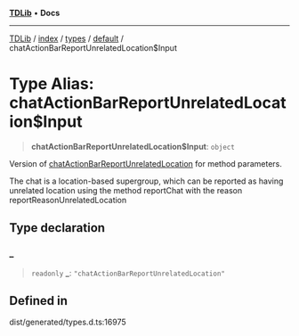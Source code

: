 [**TDLib**](../../../../../../README.md) • **Docs**

***

[TDLib](../../../../../../modules.md) / [index](../../../../../README.md) / [types](../../../README.md) / [default](../README.md) / chatActionBarReportUnrelatedLocation$Input

# Type Alias: chatActionBarReportUnrelatedLocation$Input

> **chatActionBarReportUnrelatedLocation$Input**: `object`

Version of [chatActionBarReportUnrelatedLocation](chatActionBarReportUnrelatedLocation.md) for method parameters.

The chat is a location-based supergroup, which can be reported as having unrelated location using the method reportChat with the reason reportReasonUnrelatedLocation

## Type declaration

### \_

> `readonly` **\_**: `"chatActionBarReportUnrelatedLocation"`

## Defined in

dist/generated/types.d.ts:16975
